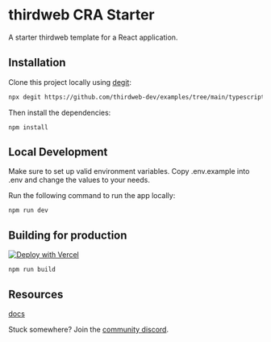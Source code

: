 # thirdweb CRA Starter

A starter thirdweb template for a React application.

## Installation

Clone this project locally using [degit](https://npmjs.org/package/degit):

```bash
npx degit https://github.com/thirdweb-dev/examples/tree/main/typescript/auction-button-react
```

Then install the dependencies:

```
npm install
```

## Local Development

Make sure to set up valid environment variables. Copy .env.example into .env and change the values to your needs.

Run the following command to run the app locally:

```
npm run dev
```


## Building for production

[![Deploy with Vercel](https://vercel.com/button)](https://vercel.com/new/clone?repository-url=https%3A%2F%2Fgithub.com%2Fvercel%2Fnext.js%2Ftree%2Fcanary%2Fexamples%2Fhello-world)

```
npm run build
```

## Resources

[docs](https://google.com)


Stuck somewhere? Join the [community discord](https://discord.gg/thirdweb).